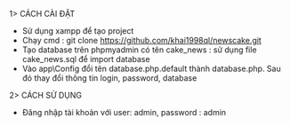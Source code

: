 1> CÁCH CÀI ĐẶT
- Sử dụng xampp để tạo project
- Chạy cmd : git clone https://github.com/khai1998ql/newscake.git
- Tạo database trên phpmyadmin có tên cake_news : sử dụng file cake_news.sql để import database
- Vào app\Config đổi tên database.php.default thành database.php. Sau đó thay đổi thông tin login, password, database




2> CÁCH SỬ DỤNG
- Đăng nhập tài khoản với user: admin, password : admin
